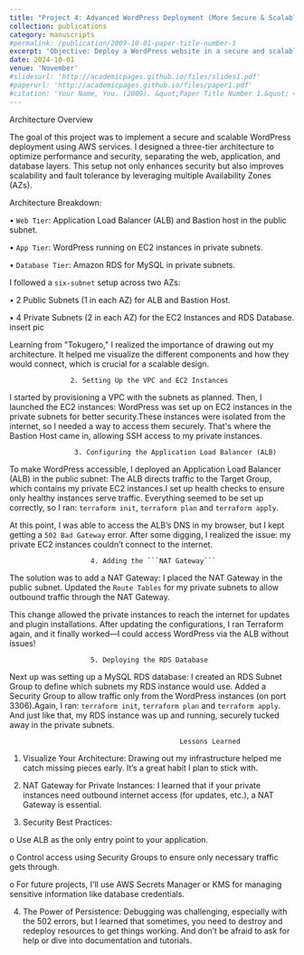 ```yaml
---
title: "Project 4: Advanced WordPress Deployment (More Secure & Scalable)"
collection: publications
category: manuscripts
#permalink: /publication/2009-10-01-paper-title-number-1
excerpt: 'Objective: Deploy a WordPress website in a secure and scalable manner using a three-tier architecture. This setup includes a Load Balancer, Target Groups, EC2 Instances, RDS Database, VPC, and a Bastion Host, all provisioned using Terraform.'
date: 2024-10-01
venue: 'November'
#slidesurl: 'http://academicpages.github.io/files/slides1.pdf'
#paperurl: 'http://academicpages.github.io/files/paper1.pdf'
#citation: 'Your Name, You. (2009). &quot;Paper Title Number 1.&quot; <i>Journal 1</i>. 1(1).'
---
```


Architecture Overview

The goal of this project was to implement a secure and scalable WordPress deployment using AWS services. I designed a three-tier architecture to optimize performance and security, separating the web, application, and database layers. This setup not only enhances security but also improves scalability and fault tolerance by leveraging multiple Availability Zones (AZs).

Architecture Breakdown:

•	```Web Tier```: Application Load Balancer (ALB) and Bastion host in the public subnet.

•	```App Tier```: WordPress running on EC2 instances in private subnets.

•	```Database Tier```: Amazon RDS for MySQL in private subnets.

I followed a ```six-subnet``` setup across two AZs:

•	2 Public Subnets (1 in each AZ) for ALB and Bastion Host.

•	4 Private Subnets (2 in each AZ) for the EC2 Instances and RDS Database.
insert pic

Learning from "Tokugero," I realized the importance of drawing out my architecture. It helped me visualize the different components and how they would connect, which is crucial for a scalable design.
                  
                   2. Setting Up the VPC and EC2 Instances
   
I started by provisioning a VPC with the subnets as planned. Then, I launched the EC2 instances: WordPress was set up on EC2 instances in the private subnets for better security.These instances were isolated from the internet, so I needed a way to access them securely. That's where the Bastion Host came in, allowing SSH access to my private instances.

                    3. Configuring the Application Load Balancer (ALB)
                    
To make WordPress accessible, I deployed an Application Load Balancer (ALB) in the public subnet: The ALB directs traffic to the Target Group, which contains my private EC2 instances.I set up health checks to ensure only healthy instances serve traffic. Everything seemed to be set up correctly, so I ran: ```terraform init```, ```terraform plan``` and ```terraform apply```.

At this point, I was able to access the ALB’s DNS in my browser, but I kept getting a ```502 Bad Gateway``` error. After some digging, I realized the issue: my private EC2 instances couldn’t connect to the internet.

                        4. Adding the ```NAT Gateway```
                        
The solution was to add a NAT Gateway: I placed the NAT Gateway in the public subnet. Updated the ```Route Tables``` for my private subnets to allow outbound traffic through the NAT Gateway.

This change allowed the private instances to reach the internet for updates and plugin installations. After updating the configurations, I ran Terraform again, and it finally worked—I could access WordPress via the ALB without issues!
                        
                        5. Deploying the RDS Database
                        
Next up was setting up a MySQL RDS database: I created an RDS Subnet Group to define which subnets my RDS instance would use. Added a Security Group to allow traffic only from the WordPress instances (on port 3306).Again, I ran:  ```terraform init```, ```terraform plan``` and ```terraform apply```. 
And just like that, my RDS instance was up and running, securely tucked away in the private subnets.

                                              Lessons Learned
                                              
                                              
1.	Visualize Your Architecture: Drawing out my infrastructure helped me catch missing pieces early. It’s a great habit I plan to stick with.

2.	NAT Gateway for Private Instances: I learned that if your private instances need outbound internet access (for updates, etc.), a NAT Gateway is essential.

3.	Security Best Practices:

o	Use ALB as the only entry point to your application.

o	Control access using Security Groups to ensure only necessary traffic gets through.

o	For future projects, I'll use AWS Secrets Manager or KMS for managing sensitive information like database credentials.

4. The Power of Persistence: Debugging was challenging, especially with the 502 errors, but I learned that sometimes, you need to destroy and redeploy resources to get things working. And don’t be afraid to ask for help or dive into documentation and tutorials.

    
